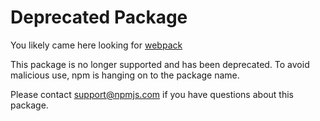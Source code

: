 # Deprecated Package

You likely came here looking for [webpack](https://www.npmjs.com/package/webpack) 

This package is no longer supported and has been deprecated. To avoid malicious use, npm is hanging on to the package name.

Please contact support@npmjs.com if you have questions about this package. 
